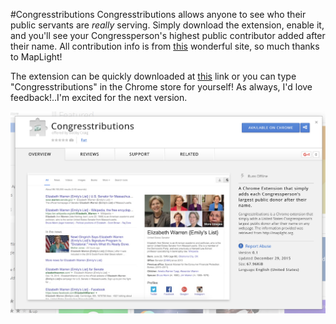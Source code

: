 #Congresstributions
Congresstributions allows anyone to see who their public servants are *really* serving. Simply download the extension, enable it, and you'll see your Congressperson's highest public contributor added after their name. All contribution info is from [this](http://maplight.org/) wonderful site, so much thanks to MapLight! 

The extension can be quickly downloaded at [this](https://chrome.google.com/webstore/detail/congresstributions/pilhmclmlbcgdanljcmiolfcbeogejpd) link or you can type  "Congresstributions" in the Chrome store for yourself! As always, I'd love feedback!..I'm excited for the next version.

![Screenshot From Chrome Store](ScreenshotFromGoogleStore.png "Screenshot from Google Store")

